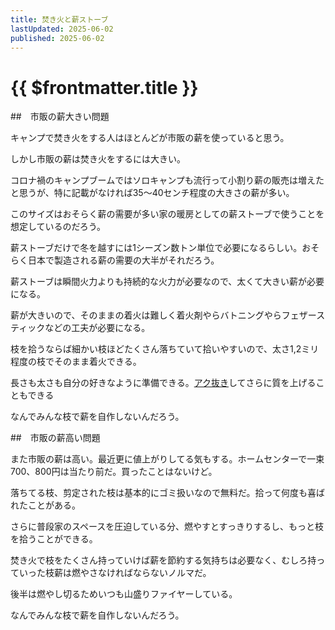 ```yaml
---
title: 焚き火と薪ストーブ
lastUpdated: 2025-06-02
published: 2025-06-02
---
```

# {{ $frontmatter.title }}

##　市販の薪大きい問題

キャンプで焚き火をする人はほとんどが市販の薪を使っていると思う。

しかし市販の薪は焚き火をするには大きい。

コロナ禍のキャンプブームではソロキャンプも流行って小割り薪の販売は増えたと思うが、特に記載がなければ35～40センチ程度の大きさの薪が多い。

このサイズはおそらく薪の需要が多い家の暖房としての薪ストーブで使うことを想定しているのだろう。

薪ストーブだけで冬を越すには1シーズン数トン単位で必要になるらしい。おそらく日本で製造される薪の需要の大半がそれだろう。

薪ストーブは瞬間火力よりも持続的な火力が必要なので、太くて大きい薪が必要になる。

薪が大きいので、そのままの着火は難しく着火剤やらバトニングやらフェザースティックなどの工夫が必要になる。

枝を拾うならば細かい枝ほどたくさん落ちていて拾いやすいので、太さ1,2ミリ程度の枝でそのまま着火できる。

長さも太さも自分の好きなように準備できる。[アク抜き](./eda-akunuki.md)してさらに質を上げることもできる

なんでみんな枝で薪を自作しないんだろう。

##　市販の薪高い問題

また市販の薪は高い。最近更に値上がりしてる気もする。ホームセンターで一束700、800円は当たり前だ。買ったことはないけど。

落ちてる枝、剪定された枝は基本的にゴミ扱いなので無料だ。拾って何度も喜ばれたことがある。

さらに普段家のスペースを圧迫している分、燃やすとすっきりするし、もっと枝を拾うことができる。

焚き火で枝をたくさん持っていけば薪を節約する気持ちは必要なく、むしろ持っていった枝薪は燃やさなければならないノルマだ。

後半は燃やし切るためいつも山盛りファイヤーしている。

なんでみんな枝で薪を自作しないんだろう。
